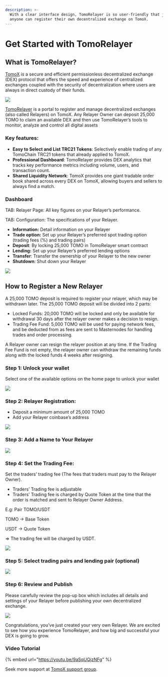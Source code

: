 ```yaml
---
description: >-
  With a clear interface design, TomoRelayer is so user-friendly that just about
  anyone can register their own decentralized exchange on TomoX.
---
```


# Get Started with TomoRelayer

## **What is TomoRelayer?** <a id="ebdc"></a>

[TomoX](https://tomochain.com/tomox/) is a secure and efficient permissionless decentralized exchange \(DEX\) protocol that offers the speed and experience of centralized exchanges coupled with the security of decentralization where users are always in direct custody of their funds.

![](../../.gitbook/assets/spill-the-t-2.png)

[TomoRelayer](http://relayer.tomochain.com/) is a portal to register and manage decentralized exchanges \(also called Relayers\) on TomoX. Any Relayer Owner can deposit 25,000 TOMO to claim an available DEX and then use TomoRelayer’s tools to monitor, analyze and control all digital assets

### **Key features**: <a id="cb38"></a>

* **Easy to Select and List TRC21 Tokens**: Selectively enable trading of any TomoChain TRC21 tokens that already applied to TomoX.
* **Professional Dashboard**: TomoRelayer provides DEX analytics that tracks key performance metrics including volume, users, and transaction count.
* **Shared Liquidity Network**: TomoX provides one giant tradable order book shared across every DEX on TomoX, allowing buyers and sellers to always find a match.

### **Dashboard** <a id="60bb"></a>

TAB: Relayer Page: All key figures on your Relayer’s performance.

TAB: Configuration: The specifications of your Relayer.

* **Information:** Detail information on your Relayer
* **Trade option:** Set up your Relayer’s preferred spot trading option \(trading fees \(%\) and trading pairs\)
* **Deposit**: By locking 25,000 TOMO in TomoRelayer smart contract
* **Lending:** Set up your Relayer’s preferred lending options
* **Transfer**: Transfer the ownership of your Relayer to the new owner
* **Shutdown**: Shut down your Relayer

![](../../.gitbook/assets/image%20%2865%29.png)

## **How to Register a New Relayer** <a id="eac2"></a>

A 25,000 TOMO deposit is required to register your relayer, which may be withdrawn later. The 25,000 TOMO deposit will be divided into 2 parts:

* Locked Funds: 20,000 TOMO will be locked and only be available for withdrawal 30 days after the relayer owner makes a decision to resign.
* Trading Fee Fund: 5,000 TOMO will be used for paying network fees, and be deducted from as fees are sent to Masternodes for handling trades and order processing.

A Relayer owner can resign the relayer position at any time. If the Trading Fee Fund is not empty, the relayer owner can withdraw the remaining funds along with the locked funds 4 weeks after resigning.

### **Step 1: Unlock your wallet** <a id="6122"></a>

Select one of the available options on the home page to unlock your wallet

![](../../.gitbook/assets/image%20%2866%29.png)

### **Step 2: Relayer Registration:** <a id="5a4d"></a>

* Deposit a minimum amount of 25,000 TOMO
* Add your Relayer coinbase’s address

![](../../.gitbook/assets/image%20%285%29.png)

### **Step 3: Add a Name to Your Relayer** <a id="0207"></a>

![](../../.gitbook/assets/image%20%2812%29.png)

### **Step 4: Set the Trading Fee**: <a id="7591"></a>

Set the traders’ trading fee \(The fees that traders must pay to the Relayer Owner\).

* Traders’ Trading fee is adjustable
* Traders’ Trading fee is charged by Quote Token at the time that the order is matched and sent to Relayer Owner Address.

E.g: Pair TOMO/USDT

TOMO -&gt; Base Token

USDT -&gt; Quote Token

=&gt; The trading fee will be charged by USDT.

![](../../.gitbook/assets/image%20%2850%29.png)

### **Step 5: Select trading pairs and lending pair \(optional\)** <a id="a8fe"></a>

![](../../.gitbook/assets/image%20%2820%29.png)

### **Step 6: Review and Publish** <a id="2dbb"></a>

Please carefully review the pop-up box which includes all details and settings of your Relayer before publishing your own decentralized exchange.

![](../../.gitbook/assets/image%20%282%29.png)

Congratulations, you’ve just created your very own Relayer. We are excited to see how you experience TomoRelayer, and how big and successful your DEX is going to grow.

### Video Tutorial

{% embed url="https://youtu.be/9aSqUQjzNFg" %}

Seek more support at [TomoX support group](https://t.me/tomox).

